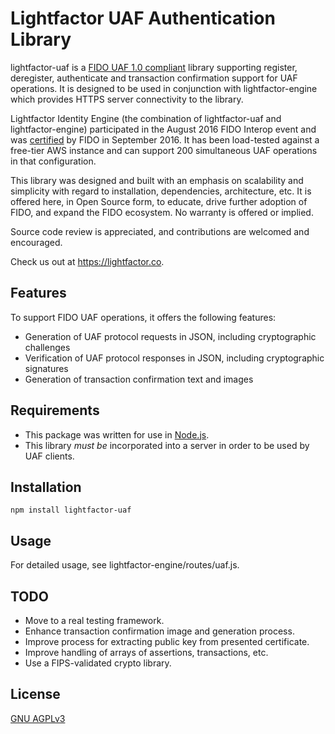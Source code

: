 # Lightfactor UAF Authentication Library

lightfactor-uaf is a [FIDO UAF 1.0 compliant](https://fidoalliance.org/specifications/overview/) library supporting register, deregister, authenticate and transaction confirmation support for UAF operations.  It is designed to be used in conjunction with lightfactor-engine which provides HTTPS server connectivity to the library.

Lightfactor Identity Engine (the combination of lightfactor-uaf and lightfactor-engine) participated in the August 2016 FIDO Interop event and was [certified](https://fidoalliance.org/certification/fido-certified/) by FIDO in September 2016.  It has been load-tested against a free-tier AWS instance and can support 200 simultaneous UAF operations in that configuration.

This library was designed and built with an emphasis on scalability and simplicity with regard to installation, dependencies, architecture, etc. It is offered here, in Open Source form, to educate, drive further adoption of FIDO, and expand the FIDO ecosystem. No warranty is offered or implied.

Source code review is appreciated, and contributions are welcomed and encouraged.

Check us out at https://lightfactor.co.

## Features

To support FIDO UAF operations, it offers the following features:

* Generation of UAF protocol requests in JSON, including cryptographic challenges
* Verification of UAF protocol responses in JSON, including cryptographic signatures
* Generation of transaction confirmation text and images

## Requirements

* This package was written for use in [Node.js](https://nodejs.org/en/).
* This library *must be* incorporated into a server in order to be used by UAF clients.

## Installation

```shell
npm install lightfactor-uaf
```

## Usage

For detailed usage, see lightfactor-engine/routes/uaf.js.

## TODO

* Move to a real testing framework.
* Enhance transaction confirmation image and generation process.
* Improve process for extracting public key from presented certificate.
* Improve handling of arrays of assertions, transactions, etc.
* Use a FIPS-validated crypto library.

## License

[GNU AGPLv3](http://www.gnu.org/licenses/agpl-3.0.txt)
